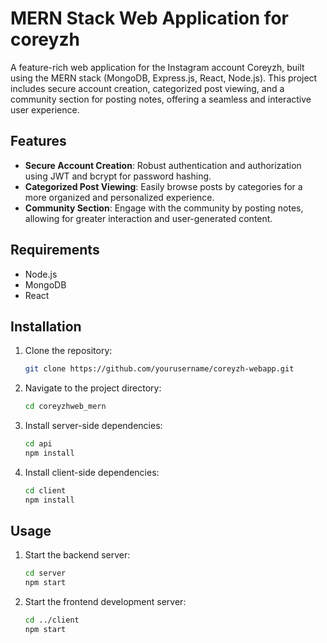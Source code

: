 # MERN Stack Web Application for coreyzh

A feature-rich web application for the Instagram account Coreyzh, built using the MERN stack (MongoDB, Express.js, React, Node.js). This project includes secure account creation, categorized post viewing, and a community section for posting notes, offering a seamless and interactive user experience.

## Features

- **Secure Account Creation**: Robust authentication and authorization using JWT and bcrypt for password hashing.
- **Categorized Post Viewing**: Easily browse posts by categories for a more organized and personalized experience.
- **Community Section**: Engage with the community by posting notes, allowing for greater interaction and user-generated content.

## Requirements

- Node.js
- MongoDB
- React

## Installation

1. Clone the repository:
    ```bash
    git clone https://github.com/yourusername/coreyzh-webapp.git
    ```
2. Navigate to the project directory:
    ```bash
    cd coreyzhweb_mern
    ```
3. Install server-side dependencies:
    ```bash
    cd api
    npm install
    ```
4. Install client-side dependencies:
    ```bash
    cd client
    npm install
    ```

## Usage

1. Start the backend server:
    ```bash
    cd server
    npm start
    ```
2. Start the frontend development server:
    ```bash
    cd ../client
    npm start
    ```

